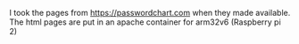 I took the pages from https://passwordchart.com when they made available.
The html pages are put in an apache container for arm32v6 (Raspberry pi 2)
